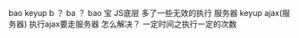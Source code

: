 bao keyup
b      ？
ba     ？
bao    宝
JS底层  多了一些无效的执行
服务器 keyup ajax(服务器) 执行ajax要走服务器
怎么解决？
一定时间之执行一定的次数 